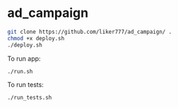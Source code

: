 # ad_campaign
```bash
git clone https://github.com/liker777/ad_campaign/ .
chmod +x deploy.sh
./deploy.sh
```

To run app:
```bash
./run.sh
```
To run tests:
```bash
./run_tests.sh
```
